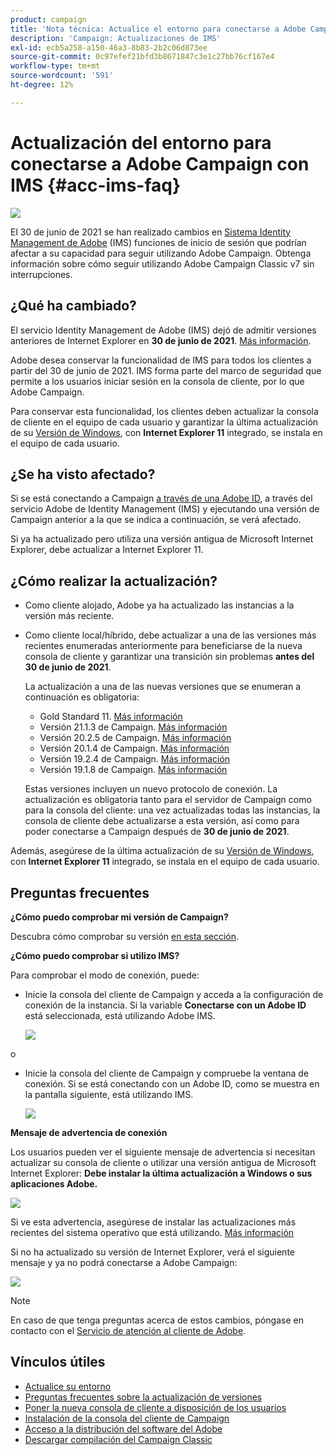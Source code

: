 ```yaml
---
product: campaign
title: 'Nota técnica: Actualice el entorno para conectarse a Adobe Campaign con IMS'
description: 'Campaign: Actualizaciones de IMS'
exl-id: ecb5a258-a150-46a3-8b83-2b2c06d873ee
source-git-commit: 0c97efef21bfd3b8671847c3e1c27bb76cf167e4
workflow-type: tm+mt
source-wordcount: '591'
ht-degree: 12%

---
```


# Actualización del entorno para conectarse a Adobe Campaign con IMS {#acc-ims-faq}

![](../../assets/v7-only.svg)

El 30 de junio de 2021 se han realizado cambios en [Sistema Identity Management de Adobe](https://helpx.adobe.com/es/enterprise/using/identity.html) (IMS) funciones de inicio de sesión que podrían afectar a su capacidad para seguir utilizando Adobe Campaign. Obtenga información sobre cómo seguir utilizando Adobe Campaign Classic v7 sin interrupciones.

## ¿Qué ha cambiado?

El servicio Identity Management de Adobe (IMS) dejó de admitir versiones anteriores de Internet Explorer en **30 de junio de 2021**. [Más información](https://helpx.adobe.com/x-productkb/global/update-operating-system-and-browser.html).

Adobe desea conservar la funcionalidad de IMS para todos los clientes a partir del 30 de junio de 2021. IMS forma parte del marco de seguridad que permite a los usuarios iniciar sesión en la consola de cliente, por lo que Adobe Campaign.

Para conservar esta funcionalidad, los clientes deben actualizar la consola de cliente en el equipo de cada usuario y garantizar la última actualización de su [Versión de Windows](../../rn/using/compatibility-matrix.md#ClientConsoleoperatingsystems), con **Internet Explorer 11** integrado, se instala en el equipo de cada usuario.

## ¿Se ha visto afectado?

Si se está conectando a Campaign [a través de una Adobe ID](../../integrations/using/about-adobe-id.md), a través del servicio Adobe de Identity Management (IMS) y ejecutando una versión de Campaign anterior a la que se indica a continuación, se verá afectado.

Si ya ha actualizado pero utiliza una versión antigua de Microsoft Internet Explorer, debe actualizar a Internet Explorer 11.

## ¿Cómo realizar la actualización?

* Como cliente alojado, Adobe ya ha actualizado las instancias a la versión más reciente.

* Como cliente local/híbrido, debe actualizar a una de las versiones más recientes enumeradas anteriormente para beneficiarse de la nueva consola de cliente y garantizar una transición sin problemas **antes del 30 de junio de 2021**.

   La actualización a una de las nuevas versiones que se enumeran a continuación es obligatoria:

   * Gold Standard 11. [Más información](../../rn/using/gold-standard.md)
   * Versión 21.1.3 de Campaign. [Más información](../../rn/using/latest-release.md)
   * Versión 20.2.5 de Campaign. [Más información](../../rn/using/release--20-2.md)
   * Versión 20.1.4 de Campaign. [Más información](../../rn/using/release--20-1.md)
   * Versión 19.2.4 de Campaign. [Más información](../../rn/using/release--19-2.md)
   * Versión 19.1.8 de Campaign. [Más información](../../rn/using/release--19-1.md)

   Estas versiones incluyen un nuevo protocolo de conexión. La actualización es obligatoria tanto para el servidor de Campaign como para la consola del cliente: una vez actualizadas todas las instancias, la consola de cliente debe actualizarse a esta versión, así como para poder conectarse a Campaign después de **30 de junio de 2021**.

Además, asegúrese de la última actualización de su [Versión de Windows](../../rn/using/compatibility-matrix.md#ClientConsoleoperatingsystems), con **Internet Explorer 11** integrado, se instala en el equipo de cada usuario.

## Preguntas frecuentes

**¿Cómo puedo comprobar mi versión de Campaign?**

Descubra cómo comprobar su versión [en esta sección](../../platform/using/launching-adobe-campaign.md#getting-your-campaign-version).


**¿Cómo puedo comprobar si utilizo IMS?**

Para comprobar el modo de conexión, puede:

* Inicie la consola del cliente de Campaign y acceda a la configuración de conexión de la instancia. Si la variable **Conectarse con un Adobe ID** está seleccionada, está utilizando Adobe IMS.

   ![](../../integrations/using/assets/ims_1.png)

o

* Inicie la consola del cliente de Campaign y compruebe la ventana de conexión. Si se está conectando con un Adobe ID, como se muestra en la pantalla siguiente, está utilizando IMS.

   ![](../../integrations/using/assets/adobeID.png)

**Mensaje de advertencia de conexión**

Los usuarios pueden ver el siguiente mensaje de advertencia si necesitan actualizar su consola de cliente o utilizar una versión antigua de Microsoft Internet Explorer: **Debe instalar la última actualización a Windows o sus aplicaciones Adobe.**

![](../../integrations/using/assets/do-not-localize/errorMsg.png)

Si ve esta advertencia, asegúrese de instalar las actualizaciones más recientes del sistema operativo que está utilizando. [Más información](https://helpx.adobe.com/x-productkb/global/update-operating-system-and-browser.html)

Si no ha actualizado su versión de Internet Explorer, verá el siguiente mensaje y ya no podrá conectarse a Adobe Campaign:

![](../../integrations/using/assets/do-not-localize/errorUpdateReq.png)

>[!NOTE]
>
>En caso de que tenga preguntas acerca de estos cambios, póngase en contacto con el [Servicio de atención al cliente de Adobe](https://helpx.adobe.com/es/enterprise/admin-guide.html/enterprise/using/support-for-experience-cloud.ug.html).

## Vínculos útiles

* [Actualice su entorno](../../production/using/build-upgrade.md)
* [Preguntas frecuentes sobre la actualización de versiones](../../platform/using/faq-build-upgrade.md)
* [Poner la nueva consola de cliente a disposición de los usuarios](../../installation/using/client-console-availability-for-windows.md)
* [Instalación de la consola del cliente de Campaign](../../installation/using/installing-the-client-console.md)
* [Acceso a la distribución del software del Adobe](https://experienceleague.adobe.com/docs/experience-cloud/software-distribution/home.html?lang=en)
* [Descargar compilación del Campaign Classic](https://experience.adobe.com/#/downloads/content/software-distribution/es/campaign.html)
